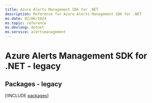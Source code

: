 ```yaml
---
title: Azure Alerts Management SDK for .NET
description: Reference for Azure Alerts Management SDK for .NET
ms.date: 02/06/2024
ms.topic: reference
ms.devlang: dotnet
ms.service: alertsmanagement
---
```

# Azure Alerts Management SDK for .NET - legacy
## Packages - legacy
[!INCLUDE [packages](alerts-management-index.md)]